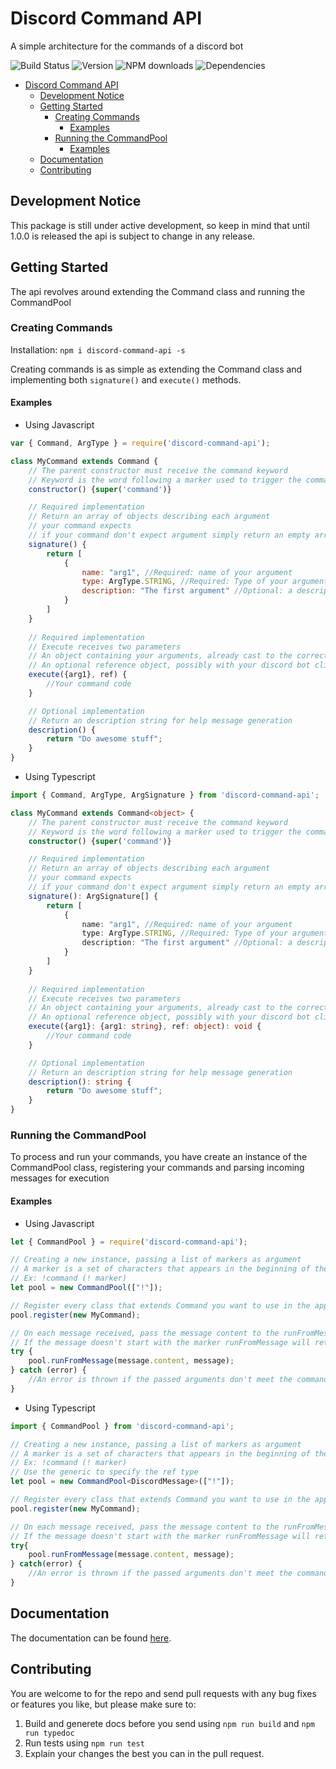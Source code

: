 # Discord Command API
A simple architecture for the commands of a discord bot

![Build Status](https://travis-ci.org/ivan94/discord-command-api.svg)
![Version](https://img.shields.io/npm/v/discord-command-api.svg)
![NPM downloads](https://img.shields.io/npm/dt/discord-command-api.svg)
![Dependencies](https://david-dm.org/ivan94/discord-command-api.svg)

- [Discord Command API](#discord-command-api)
    - [Development Notice](#development-notice)
    - [Getting Started](#getting-started)
        - [Creating Commands](#creating-commands)
            - [Examples](#examples)
        - [Running the CommandPool](#running-the-commandpool)
            - [Examples](#examples-1)
    - [Documentation](#documentation)
    - [Contributing](#contributing)


## Development Notice
This package is still under active development, so keep in mind that until 1.0.0 is released the api is subject to change in any release.

## Getting Started
The api revolves around extending the Command class and running the CommandPool

### Creating Commands

Installation: `npm i discord-command-api -s`

Creating commands is as simple as extending the Command class and implementing both ```signature()``` and ```execute()``` methods.

#### Examples
* Using Javascript
```javascript
var { Command, ArgType } = require('discord-command-api');

class MyCommand extends Command {
    // The parent constructor must receive the command keyword
    // Keyword is the word following a marker used to trigger the command (ex: !command)
    constructor() {super('command')}

    // Required implementation
    // Return an array of objects describing each argument 
    // your command expects
    // if your command don't expect argument simply return an empty array
    signature() {
        return [
            {
                name: "arg1", //Required: name of your argument
                type: ArgType.STRING, //Required: Type of your argument (Supported: string, number and boolean)
                description: "The first argument" //Optional: a description for help message generation
            }
        ]
    }
    
    // Required implementation
    // Execute receives two parameters
    // An object containing your arguments, already cast to the correct type
    // An optional reference object, possibly with your discord bot client for sending responses, or any data you want
    execute({arg1}, ref) {
        //Your command code
    }

    // Optional implementation
    // Return an description string for help message generation
    description() {
        return "Do awesome stuff";
    }
}

```
* Using Typescript
```typescript
import { Command, ArgType, ArgSignature } from 'discord-command-api';

class MyCommand extends Command<object> {
    // The parent constructor must receive the command keyword
    // Keyword is the word following a marker used to trigger the command (ex: !command)
    constructor() {super('command')}

    // Required implementation
    // Return an array of objects describing each argument 
    // your command expects
    // if your command don't expect argument simply return an empty array
    signature(): ArgSignature[] {
        return [
            {
                name: "arg1", //Required: name of your argument
                type: ArgType.STRING, //Required: Type of your argument (Supported: string, number and boolean)
                description: "The first argument" //Optional: a description for help message generation
            }
        ]
    }
    
    // Required implementation
    // Execute receives two parameters
    // An object containing your arguments, already cast to the correct type
    // An optional reference object, possibly with your discord bot client for sending responses, or any data you want
    execute({arg1}: {arg1: string}, ref: object): void {
        //Your command code
    }

    // Optional implementation
    // Return an description string for help message generation
    description(): string {
        return "Do awesome stuff";
    }
}
```
### Running the CommandPool
To process and run your commands, you have create an instance of the CommandPool class, registering your commands and parsing incoming messages for execution

#### Examples
* Using Javascript
```javascript
let { CommandPool } = require('discord-command-api');

// Creating a new instance, passing a list of markers as argument
// A marker is a set of characters that appears in the beginning of the message to indicate the message is a command
// Ex: !command (! marker)
let pool = new CommandPool(["!"]);

// Register every class that extends Command you want to use in the application
pool.register(new MyCommand);

// On each message received, pass the message content to the runFromMessage function, along with your payload
// If the message doesn't start with the marker runFromMessage will return silently
try {
    pool.runFromMessage(message.content, message);
} catch (error) {
    //An error is thrown if the passed arguments don't meet the command signature
}
```
* Using Typescript
```typescript
import { CommandPool } from 'discord-command-api';

// Creating a new instance, passing a list of markers as argument
// A marker is a set of characters that appears in the beginning of the message to indicate the message is a command
// Ex: !command (! marker)
// Use the generic to specify the ref type
let pool = new CommandPool<DiscordMessage>(["!"]);

// Register every class that extends Command you want to use in the application
pool.register(new MyCommand);

// On each message received, pass the message content to the runFromMessage function, along with your payload
// If the message doesn't start with the marker runFromMessage will return silently
try{
    pool.runFromMessage(message.content, message);
} catch(error) {
    //An error is thrown if the passed arguments don't meet the command signature
}
```

## Documentation

The documentation can be found [here](https://ivan94.github.io/discord-command-api/).

## Contributing
You are welcome to for the repo and send pull requests with any bug fixes or features you like, but please make sure to:
1. Build and generete docs before you send using `npm run build` and `npm run typedoc`
2. Run tests using `npm run test`
3. Explain your changes the best you can in the pull request.

